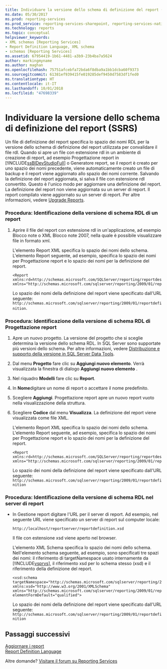 ```yaml
---
title: Individuare la versione dello schema di definizione del report (SSRS) | Microsoft Docs
ms.date: 05/30/2017
ms.prod: reporting-services
ms.prod_service: reporting-services-sharepoint, reporting-services-native
ms.technology: reports
ms.topic: conceptual
helpviewer_keywords:
- XML schemas [Reporting Services]
- Report Definition Language, XML schema
- schemas [Reporting Services]
ms.assetid: 67954419-1b61-4481-a3b9-23b4ba7a5624
author: markingmyname
ms.author: maghan
ms.openlocfilehash: 75751afcebfa72bda6f8dba9a1bb1dcba60f9373
ms.sourcegitcommit: 61381ef939415fe019285def9450d7583df1fed0
ms.translationtype: HT
ms.contentlocale: it-IT
ms.lasthandoff: 10/01/2018
ms.locfileid: "47698339"
---
```

# <a name="find-the-report-definition-schema-version-ssrs"></a>Individuare la versione dello schema di definizione del report (SSRS)

Un file di definizione del report specifica lo spazio dei nomi RDL per la versione dello schema di definizione del report utilizzata per convalidare il file rdl. Quando si apre un file con estensione rdl in un ambiente di creazione di report, ad esempio Progettazione report in [!INCLUDE[ssBIDevStudioFull](../../includes/ssbidevstudiofull-md.md)] o Generatore report, se il report è creato per uno spazio dei nomi precedente, viene automaticamente creato un file di backup e il report viene aggiornato allo spazio dei nomi corrente. Salvando la definizione del report aggiornata, si salva il file con estensione rdl convertito. Questo è l'unico modo per aggiornare una definizione del report. La definizione del report non viene aggiornata su un server di report. Il report compilato viene aggiornato su un server di report. Per altre informazioni, vedere [Upgrade Reports](../../reporting-services/install-windows/upgrade-reports.md).  
  
### <a name="how-to-identify-the-rdl-schema-version-of-a-report"></a>Procedura: Identificazione della versione di schema RDL di un report  
  
1.  Aprire il file del report con estensione rdl in un'applicazione, ad esempio Blocco note o XML Blocco note 2007, nella quale è possibile visualizzare file in formato xml.  
  
     L'elemento Report XML specifica lo spazio dei nomi dello schema. L'elemento Report seguente, ad esempio, specifica lo spazio dei nomi per Progettazione report e lo spazio dei nomi per la definizione del report.  
  
    ```  
    <Report xmlns:rd=http://schemas.microsoft.com/SQLServer/reporting/reportdesigner   
    xmlns="http://schemas.microsoft.com/sqlserver/reporting/2009/01/reportdefinition">  
    ```  
  
     Lo spazio dei nomi della definizione del report viene specificato dall'URL seguente: `http://schemas.microsoft.com/sqlserver/reporting/2009/01/reportdefinition`.  
  
### <a name="how-to-identify-the-rdl-schema-version-of-report-designer"></a>Procedura: Identificazione della versione di schema RDL di Progettazione report  
  
1.  Apre un nuovo progetto. La versione del progetto che si sceglie determina la versione dello schema RDL. In SQL Server sono supportate più versioni dello schema. Per altre informazioni, vedere [Distribuzione e supporto della versione in SQL Server Data Tools](../../reporting-services/tools/deployment-and-version-support-in-sql-server-data-tools-ssrs.md).  
  
2.  Dal menu **Progetto** fare clic su **Aggiungi nuovo elemento**. Verrà visualizzata la finestra di dialogo **Aggiungi nuovo elemento** .  
  
3.  Nel riquadro **Modelli** fare clic su **Report**.  
  
4.  In **Nome**digitare un nome di report o accettare il nome predefinito.  
  
5.  Scegliere **Aggiungi**. Progettazione report apre un nuovo report vuoto nella visualizzazione della struttura.  
  
6.  Scegliere **Codice** dal menu **Visualizza**. La definizione del report viene visualizzata come file XML.  
  
     L'elemento Report XML specifica lo spazio dei nomi dello schema. L'elemento Report seguente, ad esempio, specifica lo spazio dei nomi per Progettazione report e lo spazio dei nomi per la definizione del report.  
  
    ```  
    <Report xmlns:rd=http://schemas.microsoft.com/SQLServer/reporting/reportdesigner  
    xmlns="http://schemas.microsoft.com/sqlserver/reporting/2009/01/reportdefinition">  
    ```  
  
     Lo spazio dei nomi della definizione del report viene specificato dall'URL seguente: `http://schemas.microsoft.com/sqlserver/reporting/2009/01/reportdefinition`  
  
### <a name="how-to-identify-the-rdl-schema-version-on-the-report-server"></a>Procedura: Identificazione della versione di schema RDL nel server di report  
  
-   In Gestione report digitare l'URL per il server di report. Ad esempio, nel seguente URL viene specificato un server di report sul computer locale:  
  
     `http://localhost/reportserver/reportdefinition.xsd`  
  
     Il file con estensione xsd viene aperto nel browser.  
  
     L'elemento XML Schema specifica lo spazio dei nomi dello schema. Nell'elemento schema seguente, ad esempio, sono specificati tre spazi dei nomi: il riferimento di targetNamespace usato internamente da [!INCLUDE[vsprvs](../../includes/vsprvs-md.md)], il riferimento xsd per lo schema stesso (xsd) e il riferimento della definizione del report.  
  
    ```  
    <xsd:schema   
    targetNamespace="http://schemas.microsoft.com/sqlserver/reporting/2009/01/reportdefinition"   
    xmlns:xsd="http://www.w3.org/2001/XMLSchema"   
    xmlns="http://schemas.microsoft.com/sqlserver/reporting/2009/01/reportdefinition"   
    elementFormDefault="qualified">  
    ```  
  
     Lo spazio dei nomi della definizione del report viene specificato dall'URL seguente: `http://schemas.microsoft.com/sqlserver/reporting/2009/01/reportdefinition`  

## <a name="next-steps"></a>Passaggi successivi

[Aggiornare i report](../../reporting-services/install-windows/upgrade-reports.md)   
[Report Definition Language](../../reporting-services/reports/report-definition-language-ssrs.md)  

Altre domande? [Visitare il forum su Reporting Services](http://go.microsoft.com/fwlink/?LinkId=620231)
